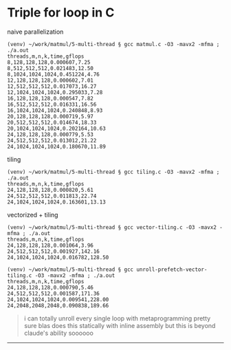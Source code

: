 # Triple for loop in C

naive parallelization
```
(venv) ~/work/matmul/5-multi-thread § gcc matmul.c -O3 -mavx2 -mfma ; ./a.out
threads,m,n,k,time,gflops
8,128,128,128,0.000607,7.25
8,512,512,512,0.021483,12.50
8,1024,1024,1024,0.451224,4.76
12,128,128,128,0.000602,7.01
12,512,512,512,0.017073,16.27
12,1024,1024,1024,0.295033,7.28
16,128,128,128,0.000547,7.82
16,512,512,512,0.016331,16.56
16,1024,1024,1024,0.240848,8.93
20,128,128,128,0.000719,5.97
20,512,512,512,0.014674,18.33
20,1024,1024,1024,0.202164,10.63
24,128,128,128,0.000779,5.53
24,512,512,512,0.013012,21.22
24,1024,1024,1024,0.180670,11.89
```

tiling
```
(venv) ~/work/matmul/5-multi-thread § gcc tiling.c -O3 -mavx2 -mfma ; ./a.out
threads,m,n,k,time,gflops
24,128,128,128,0.000820,5.61
24,512,512,512,0.011813,22.74
24,1024,1024,1024,0.163601,13.13
```

vectorized + tiling
```
(venv) ~/work/matmul/5-multi-thread § gcc vector-tiling.c -O3 -mavx2 -mfma ; ./a.out
threads,m,n,k,time,gflops
24,128,128,128,0.001064,3.96
24,512,512,512,0.001927,142.16
24,1024,1024,1024,0.016782,128.50
```

```
(venv) ~/work/matmul/5-multi-thread § gcc unroll-prefetch-vector-tiling.c -O3 -mavx2 -mfma ; ./a.out
threads,m,n,k,time,gflops
24,128,128,128,0.000790,5.46
24,512,512,512,0.001587,171.36
24,1024,1024,1024,0.009541,228.00
24,2048,2048,2048,0.090838,189.66
```

> i can totally unroll every single loop with metaprogramming
> pretty sure blas does this statically with inline assembly
> but this is beyond claude's ability soooooo

---





















